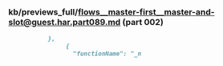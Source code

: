 ### kb/previews_full/flows__master-first__master-and-slot@guest.har.part089.md (part 002)

```md
           },
                {
                  "functionName": "_n
```

```
